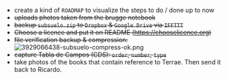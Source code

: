 * create a kind of `ROADMAP` to visualize the steps to do / done up to now
* ~~uploads photos taken from the brugge notebook~~
* ~~backup `subsuelo.zip` to `Dropbox` & `Google Drive` via `IFFTTT`~~
* ~~Choose a licence and put it on README (https://chooselicence.org)~~
* ~~file verification backup & compression:~~
	![3929066438-subsuelo-compress-ok.png](https://bitbucket.org/repo/EBnakg/images/1962475127-3929066438-subsuelo-compress-ok.png)
* ~~capture Tabla de Campos (CDS): `order`, `number`, `type`~~
* take photos of the books that contain reference to Terrae. Then send it back to Ricardo.